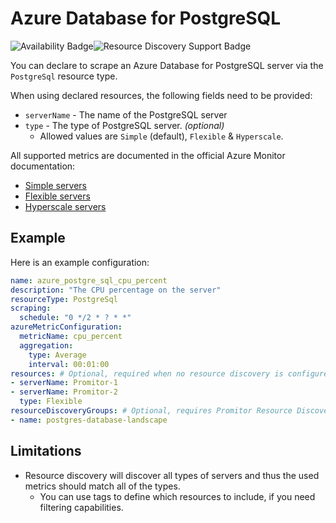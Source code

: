 # Azure Database for PostgreSQL

![Availability Badge](https://img.shields.io/badge/Available%20Starting-v1.0-green.svg)![Resource Discovery Support Badge](https://img.shields.io/badge/Support%20for%20Resource%20Discovery-Yes-green.svg)

You can declare to scrape an Azure Database for PostgreSQL server via the `PostgreSql`
resource type.

When using declared resources, the following fields need to be provided:

- `serverName` - The name of the PostgreSQL server
- `type` - The type of PostgreSQL server. *(optional)*
  - Allowed values are `Simple` (default), `Flexible` & `Hyperscale`.

All supported metrics are documented in the official Azure Monitor documentation:

- [Simple servers](https://docs.microsoft.com/en-us/azure/azure-monitor/platform/metrics-supported#microsoftdbforpostgresqlservers)
- [Flexible servers](https://docs.microsoft.com/en-us/azure/azure-monitor/essentials/metrics-supported#microsoftdbforpostgresqlflexibleservers)
- [Hyperscale servers](https://docs.microsoft.com/en-us/azure/azure-monitor/essentials/metrics-supported#microsoftdbforpostgresqlservergroupsv2)

## Example

Here is an example configuration:

```yaml
name: azure_postgre_sql_cpu_percent
description: "The CPU percentage on the server"
resourceType: PostgreSql
scraping:
  schedule: "0 */2 * ? * *"
azureMetricConfiguration:
  metricName: cpu_percent
  aggregation:
    type: Average
    interval: 00:01:00
resources: # Optional, required when no resource discovery is configured
- serverName: Promitor-1
- serverName: Promitor-2
  type: Flexible
resourceDiscoveryGroups: # Optional, requires Promitor Resource Discovery agent (https://promitor.io/concepts/how-it-works#using-resource-discovery)
- name: postgres-database-landscape
```

## Limitations

- Resource discovery will discover all types of servers and thus the used metrics should match all of the types.
  - You can use tags to define which resources to include, if you need filtering capabilities.
